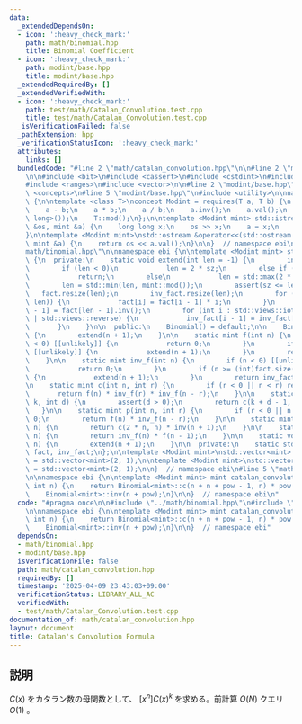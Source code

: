```yaml
---
data:
  _extendedDependsOn:
  - icon: ':heavy_check_mark:'
    path: math/binomial.hpp
    title: Binomial Coefficient
  - icon: ':heavy_check_mark:'
    path: modint/base.hpp
    title: modint/base.hpp
  _extendedRequiredBy: []
  _extendedVerifiedWith:
  - icon: ':heavy_check_mark:'
    path: test/math/Catalan_Convolution.test.cpp
    title: test/math/Catalan_Convolution.test.cpp
  _isVerificationFailed: false
  _pathExtension: hpp
  _verificationStatusIcon: ':heavy_check_mark:'
  attributes:
    links: []
  bundledCode: "#line 2 \"math/catalan_convolution.hpp\"\n\n#line 2 \"math/binomial.hpp\"\
    \n\n#include <bit>\n#include <cassert>\n#include <cstdint>\n#include <iostream>\n\
    #include <ranges>\n#include <vector>\n\n#line 2 \"modint/base.hpp\"\n\n#include\
    \ <concepts>\n#line 5 \"modint/base.hpp\"\n#include <utility>\n\nnamespace ebi\
    \ {\n\ntemplate <class T>\nconcept Modint = requires(T a, T b) {\n    a + b;\n\
    \    a - b;\n    a * b;\n    a / b;\n    a.inv();\n    a.val();\n    a.pow(std::declval<long\
    \ long>());\n    T::mod();\n};\n\ntemplate <Modint mint> std::istream &operator>>(std::istream\
    \ &os, mint &a) {\n    long long x;\n    os >> x;\n    a = x;\n    return os;\n\
    }\n\ntemplate <Modint mint>\nstd::ostream &operator<<(std::ostream &os, const\
    \ mint &a) {\n    return os << a.val();\n}\n\n}  // namespace ebi\n#line 11 \"\
    math/binomial.hpp\"\n\nnamespace ebi {\n\ntemplate <Modint mint> struct Binomial\
    \ {\n  private:\n    static void extend(int len = -1) {\n        int sz = (int)fact.size();\n\
    \        if (len < 0)\n            len = 2 * sz;\n        else if (len <= sz)\n\
    \            return;\n        else\n            len = std::max(2 * sz, (int)std::bit_ceil(std::uint32_t(len)));\n\
    \        len = std::min(len, mint::mod());\n        assert(sz <= len);\n     \
    \   fact.resize(len);\n        inv_fact.resize(len);\n        for (int i : std::views::iota(sz,\
    \ len)) {\n            fact[i] = fact[i - 1] * i;\n        }\n        inv_fact[len\
    \ - 1] = fact[len - 1].inv();\n        for (int i : std::views::iota(sz, len)\
    \ | std::views::reverse) {\n            inv_fact[i - 1] = inv_fact[i] * i;\n \
    \       }\n    }\n\n  public:\n    Binomial() = default;\n\n    Binomial(int n)\
    \ {\n        extend(n + 1);\n    }\n\n    static mint f(int n) {\n        if (n\
    \ < 0) [[unlikely]] {\n            return 0;\n        }\n        if (n >= (int)fact.size())\
    \ [[unlikely]] {\n            extend(n + 1);\n        }\n        return fact[n];\n\
    \    }\n\n    static mint inv_f(int n) {\n        if (n < 0) [[unlikely]] {\n\
    \            return 0;\n        }\n        if (n >= (int)fact.size()) [[unlikely]]\
    \ {\n            extend(n + 1);\n        }\n        return inv_fact[n];\n    }\n\
    \n    static mint c(int n, int r) {\n        if (r < 0 || n < r) return 0;\n \
    \       return f(n) * inv_f(r) * inv_f(n - r);\n    }\n\n    static mint neg_c(int\
    \ k, int d) {\n        assert(d > 0);\n        return c(k + d - 1, d - 1);\n \
    \   }\n\n    static mint p(int n, int r) {\n        if (r < 0 || n < r) return\
    \ 0;\n        return f(n) * inv_f(n - r);\n    }\n\n    static mint catalan_number(int\
    \ n) {\n        return c(2 * n, n) * inv(n + 1);\n    }\n\n    static mint inv(int\
    \ n) {\n        return inv_f(n) * f(n - 1);\n    }\n\n    static void reserve(int\
    \ n) {\n        extend(n + 1);\n    }\n\n  private:\n    static std::vector<mint>\
    \ fact, inv_fact;\n};\n\ntemplate <Modint mint>\nstd::vector<mint> Binomial<mint>::fact\
    \ = std::vector<mint>(2, 1);\n\ntemplate <Modint mint>\nstd::vector<mint> Binomial<mint>::inv_fact\
    \ = std::vector<mint>(2, 1);\n\n}  // namespace ebi\n#line 5 \"math/catalan_convolution.hpp\"\
    \n\nnamespace ebi {\n\ntemplate <Modint mint> mint catalan_convolution(int pow,\
    \ int n) {\n    return Binomial<mint>::c(n + n + pow - 1, n) * pow *\n       \
    \    Binomial<mint>::inv(n + pow);\n}\n\n}  // namespace ebi\n"
  code: "#pragma once\n\n#include \"../math/binomial.hpp\"\n#include \"../modint/base.hpp\"\
    \n\nnamespace ebi {\n\ntemplate <Modint mint> mint catalan_convolution(int pow,\
    \ int n) {\n    return Binomial<mint>::c(n + n + pow - 1, n) * pow *\n       \
    \    Binomial<mint>::inv(n + pow);\n}\n\n}  // namespace ebi"
  dependsOn:
  - math/binomial.hpp
  - modint/base.hpp
  isVerificationFile: false
  path: math/catalan_convolution.hpp
  requiredBy: []
  timestamp: '2025-04-09 23:43:03+09:00'
  verificationStatus: LIBRARY_ALL_AC
  verifiedWith:
  - test/math/Catalan_Convolution.test.cpp
documentation_of: math/catalan_convolution.hpp
layout: document
title: Catalan's Convolution Formula
---
```


## 説明

$C(x)$ をカタラン数の母関数として、 $[x^n] C(x)^k$ を求める。前計算 $O(N)$ クエリ $O(1)$ 。